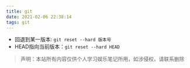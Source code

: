 ```yaml
---
title: git
date: 2021-02-06 22:38:14
tags: git
---
```


- 回退到某一版本: `git reset --hard 版本号`
- HEAD指向当前版本：`git reset --hard HEAD`

> 声明：本站所有内容仅供个人学习娱乐笔记所用，如涉侵权，请联系删除